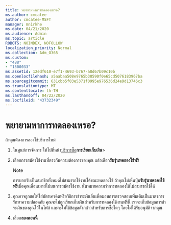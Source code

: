 ```yaml
---
title: พยายามหาการทดลองเหรอ?
ms.author: cmcatee
author: cmcatee-MSFT
manager: mnirkhe
ms.date: 04/21/2020
ms.audience: Admin
ms.topic: article
ROBOTS: NOINDEX, NOFOLLOW
localization_priority: Normal
ms.collection: Adm_O365
ms.custom:
- "488"
- "1500033"
ms.assetid: 12edf610-e7f1-4693-b767-a8d67b09c10b
ms.openlocfilehash: a5aabaa508e9765b38590f0e65cd5076183967ba
ms.sourcegitcommit: 631cbb5f03e5371f0995e976536d24e9d13746c3
ms.translationtype: MT
ms.contentlocale: th-TH
ms.lasthandoff: 04/22/2020
ms.locfileid: "43732349"
---
```

# <a name="trying-to-find-a-trial"></a>พยายามหาการทดลองเหรอ?

ถ้าคุณต้องการลองใช้บริการใหม่
  
1. ในศูนย์การจัดการ ให้ไปที่หน้า[บริการซื้อ](https://go.microsoft.com/fwlink/p/?linkid=868433)**การเรียกเก็บเงิน**\>

2. เลือกการสมัครใช้งานที่ตรงกับความต้องการของคุณ แล้วเลือก**รับรุ่นทดลองใช้ฟรี**

    > [!NOTE]
    > การบอกรับเป็นสมาชิกทั้งหมดไม่สามารถใช้งานได้ขณะทดลองใช้ ถ้าคุณไม่เห็นปุ่ม**รับรุ่นทดลองใช้ฟรี**เมื่อคุณเลื่อนเมาส์ไปบนการสมัครใช้งาน นั่นหมายความว่าการทดลองใช้ไม่สามารถใช้ได้
  
3. คุณอาจถูกขอให้ใส่บัตรเครดิตหรือวิธีการชําระเงินอื่นเพื่อมอบการตรวจสอบเพิ่มเติมเป็นมาตรการรักษาความปลอดภัย คุณจะไม่ถูกเรียกเก็บเงินสําหรับการทดลองใช้งานฟรีนี้ เราจะเก็บข้อมูลการชําระเงินของคุณไว้ในไฟล์ และจะไม่ใช้ข้อมูลดังกล่าวสําหรับการซื้อใดๆ โดยไม่ได้รับอนุมัติจากคุณ

4. เลือก**ลองตอนนี้**